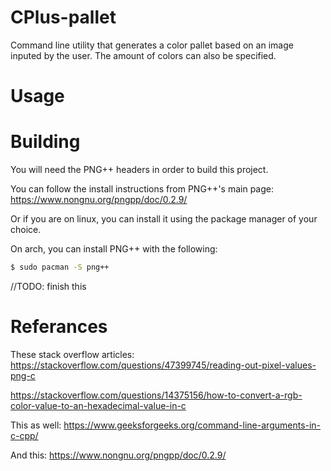 # CPlus-pallet
Command line utility that generates a color pallet based on an image inputed by the user. The amount of colors can also be specified.

# Usage

# Building
You will need the PNG++ headers in order to build this project.

You can follow the install instructions from PNG++'s main page: 
https://www.nongnu.org/pngpp/doc/0.2.9/

Or if you are on linux, you can install it using the package manager of your choice.

On arch, you can install PNG++ with the following:
```bash
$ sudo pacman -S png++
```

//TODO: finish this 

# Referances

These stack overflow articles:
https://stackoverflow.com/questions/47399745/reading-out-pixel-values-png-c

https://stackoverflow.com/questions/14375156/how-to-convert-a-rgb-color-value-to-an-hexadecimal-value-in-c

This as well:
https://www.geeksforgeeks.org/command-line-arguments-in-c-cpp/

And this:
https://www.nongnu.org/pngpp/doc/0.2.9/
